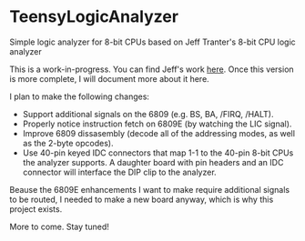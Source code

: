 # TeensyLogicAnalyzer
Simple logic analyzer for 8-bit CPUs based on Jeff Tranter's 8-bit CPU logic analyzer

This is a work-in-progress.  You can find Jeff's work [here](https://github.com/jefftranter/6502).
Once this version is more complete, I will document more about it here.

I plan to make the following changes:
- Support additional signals on the 6809 (e.g. BS, BA, /FIRQ, /HALT).
- Properly notice instruction fetch on 6809E (by watching the LIC signal).
- Improve 6809 dissasembly (decode all of the addressing modes, as well as the 2-byte opcodes).
- Use 40-pin keyed IDC connectors that map 1-1 to the 40-pin 8-bit CPUs the analyzer supports.  A daughter board with pin headers and an IDC connector will interface the DIP clip to the analyzer.

Beause the 6809E enhancements I want to make require additional signals to be routed, I needed
to make a new board anyway, which is why this project exists.

More to come.  Stay tuned!
